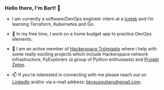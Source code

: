 ### Hello there, I'm Bart! 👋
- I am currently a software/DevOps engineer intern at a [Icetek](https://www.icetek.io/) and I’m learning Terraform, Kubernetes and Go.

- 🔭 In my free time, I work on a home budget app to practice DevOps elements.

- 🌟 I am an active member of [Hackerspace Trójmiasto](https://hs3.pl/) where I help with some really exciting projects which include Hackerspace network infrastructure, PyExplorers (a group of Python enthusiasts) and [Projekt Żeton](https://www.projekt-zeton.pl/).

- 📫 If you're interested in connecting with me please reach out on [LinkedIn](https://www.linkedin.com/in/bartłomiej-kraus-a0913b27a/) and/or via e-mail address: [bkrausguitars@gmail.com](bkrausguitars@gmail.com).
